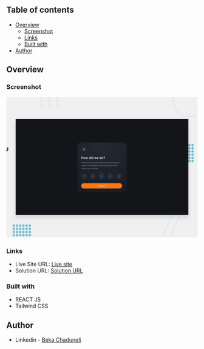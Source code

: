 ## Table of contents

- [Overview](#overview)
  - [Screenshot](#screenshot)
  - [Links](#links)
  - [Built with](#built-with)
- [Author](#author)


## Overview

### Screenshot

![](/design/desktop-preview.jpg)

### Links

- Live Site URL: [Live site](https://interactive-rating-component-amber-two.vercel.app)
- Solution URL: [Solution URL](https://github.com/bekaChaduneli/interactive-rating-component)

### Built with

- REACT JS
- Tailwind CSS

## Author

- Linkedin - [Beka Chaduneli](https://www.linkedin.com/in/beka-chaduneli-28203422b/)
